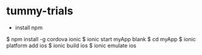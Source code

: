 # tummy-trials

- install npm

$ npm install -g cordova ionic
$ ionic start myApp blank
$ cd myApp
$ ionic platform add ios
$ ionic build ios
$ ionic emulate ios